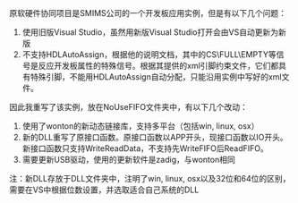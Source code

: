 原软硬件协同项目是SMIMS公司的一个开发板应用实例，但是有以下几个问题：
1. 使用旧版Visual Studio，虽然用新版Visual Studio打开会由VS自动更新为新版
2. 不支持HDLAutoAssign，根据他的说明文档，其中的CS\FULL\EMPTY等信号是反应开发板属性的特殊信号。根据其提供的xml引脚约束文件，它们都具有特殊引脚，不能用HDLAutoAssign自动分配，只能沿用实例中写好的xml文件。

因此我重写了该实例，放在NoUseFIFO文件夹中，有以下几个改动：
1. 使用了wonton的新动态链接库，支持多平台（包括win, linux, osx）
2. 新的DLL重写了原接口函数。原接口函数以APP开头，现接口函数以IO开头。新接口函数只支持WriteReadData，不支持先WriteFIFO后ReadFIFO。
3. 需要更新USB驱动，使用的更新软件是zadig，与wonton相同

注：新DLL存放于DLL文件夹中，注明了win, linux, osx以及32位和64位的区别，需要在VS中根据位数设置，并选取适合自己系统的DLL
